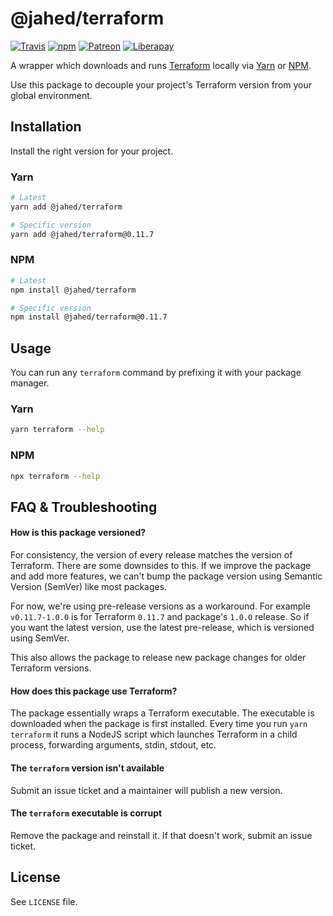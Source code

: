 # @jahed/terraform

[![Travis](https://img.shields.io/travis/jahed/node-terraform.svg)](https://travis-ci.org/jahed/node-terraform)
[![npm](https://img.shields.io/npm/v/@jahed/terraform.svg)](https://www.npmjs.com/package/@jahed/terraform)
[![Patreon](https://img.shields.io/badge/patreon-donate-f96854.svg)](https://www.patreon.com/jahed)
[![Liberapay](https://img.shields.io/badge/liberapay-donate-d9b113.svg)](https://liberapay.com/jahed)

A wrapper which downloads and runs [Terraform](https://www.terraform.io/) 
locally via [Yarn](https://yarnpkg.com/en/) or [NPM](https://www.npmjs.com/).

Use this package to decouple your project's Terraform version from your global 
environment.

## Installation

Install the right version for your project.

### Yarn

```bash
# Latest
yarn add @jahed/terraform

# Specific version
yarn add @jahed/terraform@0.11.7
```

### NPM

```bash
# Latest
npm install @jahed/terraform

# Specific version
npm install @jahed/terraform@0.11.7
```

## Usage

You can run any `terraform` command by prefixing it with your package manager.

### Yarn

```bash
yarn terraform --help
```

### NPM

```bash
npx terraform --help
```

## FAQ & Troubleshooting

#### How is this package versioned?

For consistency, the version of every release matches the version of Terraform.
There are some downsides to this. If we improve the package and add more
features, we can't bump the package version using Semantic Version (SemVer) like
most packages.

For now, we're using pre-release versions as a workaround. For example
`v0.11.7-1.0.0` is for Terraform `0.11.7` and package's `1.0.0` release.
So if you want the latest version, use the latest pre-release, which is versioned using SemVer.

This also allows the package to release new package changes for older
Terraform versions.

#### How does this package use Terraform?

The package essentially wraps a Terraform executable. The executable is
downloaded when the package is first installed. Every time you run
`yarn terraform` it runs a NodeJS script which launches Terraform in a
child process, forwarding arguments, stdin, stdout, etc.

#### The `terraform` version isn't available

Submit an issue ticket and a maintainer will publish a new version.

#### The `terraform` executable is corrupt

Remove the package and reinstall it. If that doesn't work, submit an issue
ticket.

## License

See `LICENSE` file.
